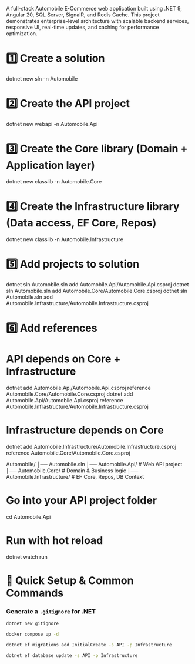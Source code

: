 A full-stack Automobile E-Commerce web application built using .NET 9, Angular 20, SQL Server, SignalR, and Redis Cache.
This project demonstrates enterprise-level architecture with scalable backend services, responsive UI, real-time updates, and caching for performance optimization.


# 1️⃣ Create a solution
dotnet new sln -n Automobile

# 2️⃣ Create the API project
dotnet new webapi -n Automobile.Api

# 3️⃣ Create the Core library (Domain + Application layer)
dotnet new classlib -n Automobile.Core

# 4️⃣ Create the Infrastructure library (Data access, EF Core, Repos)
dotnet new classlib -n Automobile.Infrastructure

# 5️⃣ Add projects to solution
dotnet sln Automobile.sln add Automobile.Api/Automobile.Api.csproj
dotnet sln Automobile.sln add Automobile.Core/Automobile.Core.csproj
dotnet sln Automobile.sln add Automobile.Infrastructure/Automobile.Infrastructure.csproj

# 6️⃣ Add references
# API depends on Core + Infrastructure
dotnet add Automobile.Api/Automobile.Api.csproj reference Automobile.Core/Automobile.Core.csproj
dotnet add Automobile.Api/Automobile.Api.csproj reference Automobile.Infrastructure/Automobile.Infrastructure.csproj

# Infrastructure depends on Core
dotnet add Automobile.Infrastructure/Automobile.Infrastructure.csproj reference Automobile.Core/Automobile.Core.csproj


Automobile/
│── Automobile.sln
│── Automobile.Api/              # Web API project
│── Automobile.Core/             # Domain & Business logic
│── Automobile.Infrastructure/   # EF Core, Repos, DB Context


# Go into your API project folder
cd Automobile.Api

# Run with hot reload
dotnet watch run

# 📝 Quick Setup & Common Commands

### Generate a `.gitignore` for .NET
```bash
dotnet new gitignore

docker compose up -d

dotnet ef migrations add InitialCreate -s API -p Infrastructure

dotnet ef database update -s API -p Infrastructure



